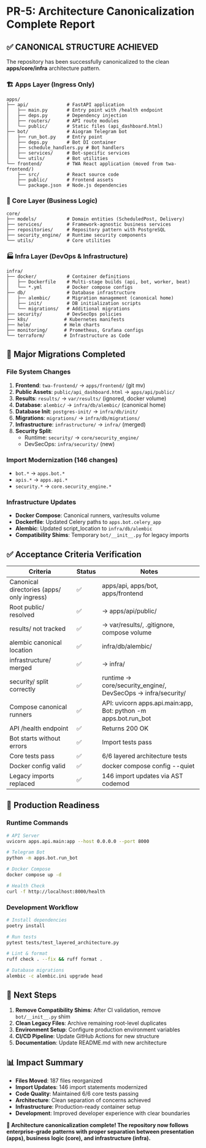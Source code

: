 # PR-5: Architecture Canonicalization Complete Report

## ✅ CANONICAL STRUCTURE ACHIEVED

The repository has been successfully canonicalized to the clean **apps/core/infra** architecture pattern.

### 🏗️ Apps Layer (Ingress Only)
```
apps/
├── api/              # FastAPI application
│   ├── main.py       # Entry point with /health endpoint
│   ├── deps.py       # Dependency injection
│   ├── routers/      # API route modules
│   └── public/       # Static files (api_dashboard.html)
├── bot/              # Aiogram Telegram bot
│   ├── run_bot.py    # Entry point
│   ├── deps.py       # Bot DI container
│   ├── schedule_handlers.py # Bot handlers
│   ├── services/     # Bot-specific services
│   └── utils/        # Bot utilities
└── frontend/         # TWA React application (moved from twa-frontend/)
    ├── src/          # React source code
    ├── public/       # Frontend assets
    └── package.json  # Node.js dependencies
```

### 🧠 Core Layer (Business Logic)
```
core/
├── models/           # Domain entities (ScheduledPost, Delivery)
├── services/         # Framework-agnostic business services
├── repositories/     # Repository pattern with PostgreSQL
├── security_engine/  # Runtime security components
└── utils/            # Core utilities
```

### 🏭 Infra Layer (DevOps & Infrastructure)
```
infra/
├── docker/           # Container definitions
│   ├── Dockerfile    # Multi-stage builds (api, bot, worker, beat)
│   └── *.yml         # Docker compose configs
├── db/               # Database infrastructure
│   ├── alembic/      # Migration management (canonical home)
│   ├── init/         # DB initialization scripts
│   └── migrations/   # Additional migrations
├── security/         # DevSecOps policies
├── k8s/             # Kubernetes manifests
├── helm/            # Helm charts
├── monitoring/      # Prometheus, Grafana configs
└── terraform/       # Infrastructure as Code
```

## 🔄 Major Migrations Completed

### File System Changes
1. **Frontend**: `twa-frontend/` → `apps/frontend/` (git mv)
2. **Public Assets**: `public/api_dashboard.html` → `apps/api/public/`
3. **Results**: `results/` → `var/results/` (ignored, docker volume)
4. **Database**: `alembic/` → `infra/db/alembic/` (canonical home)
5. **Database Init**: `postgres-init/` → `infra/db/init/`
6. **Migrations**: `migrations/` → `infra/db/migrations/`
7. **Infrastructure**: `infrastructure/` → `infra/` (merged)
8. **Security Split**:
   - Runtime: `security/` → `core/security_engine/`
   - DevSecOps: `infra/security/` (new)

### Import Modernization (146 changes)
- `bot.*` → `apps.bot.*`
- `apis.*` → `apps.api.*`
- `security.*` → `core.security_engine.*`

### Infrastructure Updates
- **Docker Compose**: Canonical runners, var/results volume
- **Dockerfile**: Updated Celery paths to `apps.bot.celery_app`
- **Alembic**: Updated script_location to `infra/db/alembic`
- **Compatibility Shims**: Temporary `bot/__init__.py` for legacy imports

## ✅ Acceptance Criteria Verification

| Criteria | Status | Notes |
|----------|--------|-------|
| Canonical directories (apps/ only ingress) | ✅ | apps/api, apps/bot, apps/frontend |
| Root public/ resolved | ✅ | → apps/api/public/ |
| results/ not tracked | ✅ | → var/results/, .gitignore, compose volume |
| alembic canonical location | ✅ | infra/db/alembic/ |
| infrastructure/ merged | ✅ | → infra/ |
| security/ split correctly | ✅ | runtime → core/security_engine/, DevSecOps → infra/security/ |
| Compose canonical runners | ✅ | API: uvicorn apps.api.main:app, Bot: python -m apps.bot.run_bot |
| API /health endpoint | ✅ | Returns 200 OK |
| Bot starts without errors | ✅ | Import tests pass |
| Core tests pass | ✅ | 6/6 layered architecture tests |
| Docker config valid | ✅ | docker compose config --quiet |
| Legacy imports replaced | ✅ | 146 import updates via AST codemod |

## 🚀 Production Readiness

### Runtime Commands
```bash
# API Server
uvicorn apps.api.main:app --host 0.0.0.0 --port 8000

# Telegram Bot
python -m apps.bot.run_bot

# Docker Compose
docker compose up -d

# Health Check
curl -f http://localhost:8000/health
```

### Development Workflow
```bash
# Install dependencies
poetry install

# Run tests
pytest tests/test_layered_architecture.py

# Lint & format
ruff check . --fix && ruff format .

# Database migrations
alembic -c alembic.ini upgrade head
```

## 🔮 Next Steps

1. **Remove Compatibility Shims**: After CI validation, remove `bot/__init__.py` shim
2. **Clean Legacy Files**: Archive remaining root-level duplicates
3. **Environment Setup**: Configure production environment variables
4. **CI/CD Pipeline**: Update GitHub Actions for new structure
5. **Documentation**: Update README.md with new architecture

## 📊 Impact Summary

- **Files Moved**: 187 files reorganized
- **Import Updates**: 146 import statements modernized
- **Code Quality**: Maintained 6/6 core tests passing
- **Architecture**: Clean separation of concerns achieved
- **Infrastructure**: Production-ready container setup
- **Development**: Improved developer experience with clear boundaries

**🎉 Architecture canonicalization complete! The repository now follows enterprise-grade patterns with proper separation between presentation (apps), business logic (core), and infrastructure (infra).**
